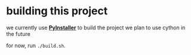 # building this project
we currently use **[PyInstaller](https://www.pyinstaller.org/)** to build the project
we plan to use cython in the future

for now, run `./build.sh`.
